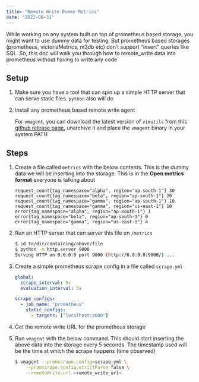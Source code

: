 ```yaml
---
title: "Remote Write Dummy Metrics"
date: "2022-08-31"
---
```


While working on any system built on top of prometheus based storage, you might
want to use dummy data for testing. But prometheus based storages (prometheus,
victoriaMetrics, m3db etc) don’t support “insert” queries like SQL. So, this
doc will walk you through how to remote_write data into prometheus without
having to write any code

## Setup

1. Make sure you have a tool that can spin up a simple HTTP server that can serve static files. `python` also will do
2. Install any prometheus based remote write agent 

   For `vmagent`, you can download the latest version of `vimutils` from this
   [github release page](https://github.com/VictoriaMetrics/VictoriaMetrics/releases),
   unarchive it and place the `vmagent` binary in your system PATH
    

## Steps

1. Create a file called `metrics` with the below contents. This is the dummy data we will be inserting into the storage. This is in the **Open metrics format** everyone is talking about
    
    ```
    request_count{tag_namespace="alpha", region="ap-south-1"} 30
    request_count{tag_namespace="beta", region="ap-south-1"} 20
    request_count{tag_namespace="gamma", region="ap-south-1"} 10
    request_count{tag_namespace="gamma", region="us-east-1"} 10
    error{tag_namespace="alpha", region="ap-south-1"} 1
    error{tag_namespace="beta", region="ap-south-1"} 0
    error{tag_namespace="gamma", region="us-east-1"} 4
    ```
    
2. Run an HTTP server that can server this file on `/metrics`
    
    ```bash
    $ cd to/dir/containing/above/file
    $ python -m http.server 9000
    Serving HTTP on 0.0.0.0 port 9000 (http://0.0.0.0:9000/) ...
    ```
    
3. Create a simple prometheus scrape config in a file called `scrape.yml`
    
    ```yml
    global:
      scrape_interval: 5s
      evaluation_interval: 5s
    
    scrape_configs:
      - job_name: "prometheus"
        static_configs:
          - targets: ["localhost:9000"]
    ```
    
4. Get the remote write URL for the prometheus storage
5. Run `vmagent` with the below command. This should start inserting the above data into the storage every 5 seconds. The timestamp used will be the time at which the scrape happens (time observed)
    
    ```bash
    $ vmagent --promscrape.config=scrape.yml \
    	--promscrape.config.strictParse false \
    	--remoteWrite.url <remote_write_url>
    ```
